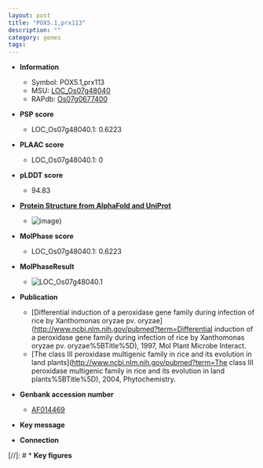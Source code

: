 ```yaml
---
layout: post
title: "POX5.1,prx113"
description: ""
category: genes
tags: 
---
```


* **Information**  
    + Symbol: POX5.1,prx113  
    + MSU: [LOC_Os07g48040](http://rice.plantbiology.msu.edu/cgi-bin/ORF_infopage.cgi?orf=LOC_Os07g48040)  
    + RAPdb: [Os07g0677400](http://rapdb.dna.affrc.go.jp/viewer/gbrowse_details/irgsp1?name=Os07g0677400)  

* **PSP score**  
    + LOC_Os07g48040.1: 0.6223 

* **PLAAC score**  
    + LOC_Os07g48040.1: 0 

* **pLDDT score**
    + 94.83

* **[Protein Structure from AlphaFold and UniProt](https://www.uniprot.org/uniprotkb/Q7XIX1/entry#structure)**
    + ![image](https://ricepsp.github.io/images/Q7/AF-Q7XIX1-F1.png))

* **MolPhase score**
    + LOC_Os07g48040.1: 0.6223

* **MolPhaseResult**
    + ![LOC_Os07g48040.1](https://ricepsp.github.io/pictures/LOC_Os07g/LOC_Os07g48040.1.png)

* **Publication**  
    + [Differential induction of a peroxidase gene family during infection of rice by Xanthomonas oryzae pv. oryzae](http://www.ncbi.nlm.nih.gov/pubmed?term=Differential induction of a peroxidase gene family during infection of rice by Xanthomonas oryzae pv. oryzae%5BTitle%5D), 1997, Mol Plant Microbe Interact.
    + [The class III peroxidase multigenic family in rice and its evolution in land plants](http://www.ncbi.nlm.nih.gov/pubmed?term=The class III peroxidase multigenic family in rice and its evolution in land plants%5BTitle%5D), 2004, Phytochemistry.

* **Genbank accession number**  
    + [AF014469](http://www.ncbi.nlm.nih.gov/nuccore/AF014469)

* **Key message**  

* **Connection**  

[//]: # * **Key figures**  


